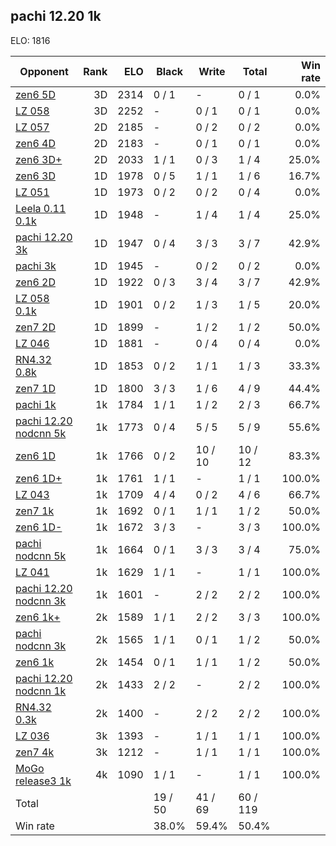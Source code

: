 ## pachi 12.20 1k ##

ELO: 1816

Opponent | Rank | ELO | Black | Write | Total | Win rate
---------|-----:|----:|-------|-------|-------|-------:
[zen6 5D](zen6%205D.md) | 3D | 2314 | 0 / 1 | - | 0 / 1 | 0.0%
[LZ 058](LZ%20058.md) | 3D | 2252 | - | 0 / 1 | 0 / 1 | 0.0%
[LZ 057](LZ%20057.md) | 2D | 2185 | - | 0 / 2 | 0 / 2 | 0.0%
[zen6 4D](zen6%204D.md) | 2D | 2183 | - | 0 / 1 | 0 / 1 | 0.0%
[zen6 3D+](zen6%203D+.md) | 2D | 2033 | 1 / 1 | 0 / 3 | 1 / 4 | 25.0%
[zen6 3D](zen6%203D.md) | 1D | 1978 | 0 / 5 | 1 / 1 | 1 / 6 | 16.7%
[LZ 051](LZ%20051.md) | 1D | 1973 | 0 / 2 | 0 / 2 | 0 / 4 | 0.0%
[Leela 0.11 0.1k](Leela%200.11%200.1k.md) | 1D | 1948 | - | 1 / 4 | 1 / 4 | 25.0%
[pachi 12.20 3k](pachi%2012.20%203k.md) | 1D | 1947 | 0 / 4 | 3 / 3 | 3 / 7 | 42.9%
[pachi 3k](pachi%203k.md) | 1D | 1945 | - | 0 / 2 | 0 / 2 | 0.0%
[zen6 2D](zen6%202D.md) | 1D | 1922 | 0 / 3 | 3 / 4 | 3 / 7 | 42.9%
[LZ 058 0.1k](LZ%20058%200.1k.md) | 1D | 1901 | 0 / 2 | 1 / 3 | 1 / 5 | 20.0%
[zen7 2D](zen7%202D.md) | 1D | 1899 | - | 1 / 2 | 1 / 2 | 50.0%
[LZ 046](LZ%20046.md) | 1D | 1881 | - | 0 / 4 | 0 / 4 | 0.0%
[RN4.32 0.8k](RN4.32%200.8k.md) | 1D | 1853 | 0 / 2 | 1 / 1 | 1 / 3 | 33.3%
[zen7 1D](zen7%201D.md) | 1D | 1800 | 3 / 3 | 1 / 6 | 4 / 9 | 44.4%
[pachi 1k](pachi%201k.md) | 1k | 1784 | 1 / 1 | 1 / 2 | 2 / 3 | 66.7%
[pachi 12.20 nodcnn 5k](pachi%2012.20%20nodcnn%205k.md) | 1k | 1773 | 0 / 4 | 5 / 5 | 5 / 9 | 55.6%
[zen6 1D](zen6%201D.md) | 1k | 1766 | 0 / 2 | 10 / 10 | 10 / 12 | 83.3%
[zen6 1D+](zen6%201D+.md) | 1k | 1761 | 1 / 1 | - | 1 / 1 | 100.0%
[LZ 043](LZ%20043.md) | 1k | 1709 | 4 / 4 | 0 / 2 | 4 / 6 | 66.7%
[zen7 1k](zen7%201k.md) | 1k | 1692 | 0 / 1 | 1 / 1 | 1 / 2 | 50.0%
[zen6 1D-](zen6%201D-.md) | 1k | 1672 | 3 / 3 | - | 3 / 3 | 100.0%
[pachi nodcnn 5k](pachi%20nodcnn%205k.md) | 1k | 1664 | 0 / 1 | 3 / 3 | 3 / 4 | 75.0%
[LZ 041](LZ%20041.md) | 1k | 1629 | 1 / 1 | - | 1 / 1 | 100.0%
[pachi 12.20 nodcnn 3k](pachi%2012.20%20nodcnn%203k.md) | 1k | 1601 | - | 2 / 2 | 2 / 2 | 100.0%
[zen6 1k+](zen6%201k+.md) | 2k | 1589 | 1 / 1 | 2 / 2 | 3 / 3 | 100.0%
[pachi nodcnn 3k](pachi%20nodcnn%203k.md) | 2k | 1565 | 1 / 1 | 0 / 1 | 1 / 2 | 50.0%
[zen6 1k](zen6%201k.md) | 2k | 1454 | 0 / 1 | 1 / 1 | 1 / 2 | 50.0%
[pachi 12.20 nodcnn 1k](pachi%2012.20%20nodcnn%201k.md) | 2k | 1433 | 2 / 2 | - | 2 / 2 | 100.0%
[RN4.32 0.3k](RN4.32%200.3k.md) | 2k | 1400 | - | 2 / 2 | 2 / 2 | 100.0%
[LZ 036](LZ%20036.md) | 3k | 1393 | - | 1 / 1 | 1 / 1 | 100.0%
[zen7 4k](zen7%204k.md) | 3k | 1212 | - | 1 / 1 | 1 / 1 | 100.0%
[MoGo release3 1k](MoGo%20release3%201k.md) | 4k | 1090 | 1 / 1 | - | 1 / 1 | 100.0%
Total | | | 19 / 50 | 41 / 69 | 60 / 119 | 
Win rate| | | 38.0% | 59.4% | 50.4% | 
